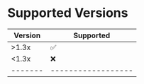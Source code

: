 # Supported Versions

| Version | Supported          |
| ------- | ------------------ |
| >1.3x   | :white_check_mark: |
| <1.3x   | :x:                |
| ------- | ------------------ |